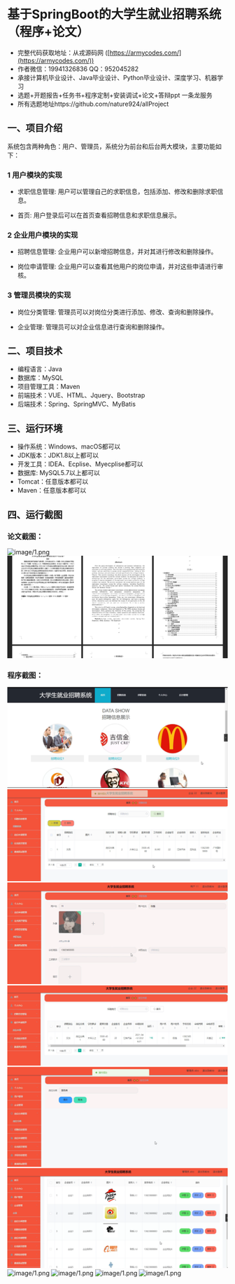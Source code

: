 基于SpringBoot的大学生就业招聘系统（程序+论文）
=
- 完整代码获取地址：从戎源码网 ([https://armycodes.com/](https://armycodes.com/))
- 作者微信：19941326836  QQ：952045282 
- 承接计算机毕业设计、Java毕业设计、Python毕业设计、深度学习、机器学习
- 选题+开题报告+任务书+程序定制+安装调试+论文+答辩ppt 一条龙服务
- 所有选题地址https://github.com/nature924/allProject

一、项目介绍
---
系统包含两种角色：用户、管理员，系统分为前台和后台两大模块，主要功能如下：

### 1 用户模块的实现

- 求职信息管理: 用户可以管理自己的求职信息，包括添加、修改和删除求职信息。

- 首页: 用户登录后可以在首页查看招聘信息和求职信息展示。

### 2 企业用户模块的实现

- 招聘信息管理: 企业用户可以新增招聘信息，并对其进行修改和删除操作。

- 岗位申请管理: 企业用户可以查看其他用户的岗位申请，并对这些申请进行审核。

### 3 管理员模块的实现

- 岗位分类管理: 管理员可以对岗位分类进行添加、修改、查询和删除操作。

- 企业管理: 管理员可以对企业信息进行查询和删除操作。




二、项目技术
---
- 编程语言：Java
- 数据库：MySQL
- 项目管理工具：Maven
- 前端技术：VUE、HTML、Jquery、Bootstrap
- 后端技术：Spring、SpringMVC、MyBatis

三、运行环境
---
- 操作系统：Windows、macOS都可以
- JDK版本：JDK1.8以上都可以
- 开发工具：IDEA、Ecplise、Myecplise都可以
- 数据库: MySQL5.7以上都可以
- Tomcat：任意版本都可以
- Maven：任意版本都可以

四、运行截图
---
### 论文截图：
![image/1.png](limage/1.png)
![image/1.png](limage/2.png)

### 程序截图：
![image/1.png](image/1.png)
![image/1.png](image/2.png)
![image/1.png](image/3.png)
![image/1.png](image/4.png)
![image/1.png](image/5.png)
![image/1.png](image/6.png)
![image/1.png](image/7.png)
![image/1.png](image/8.png)
![image/1.png](image/9.png)
![image/1.png](image/10.png)

